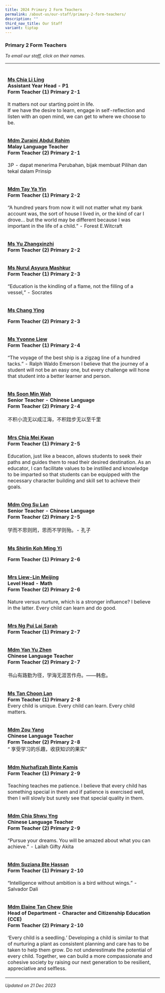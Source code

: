 ```yaml
---
title: 2024 Primary 2 Form Teachers
permalink: /about-us/our-staff/primary-2-form-teachers/
description: ""
third_nav_title: Our Staff
variant: tiptap
---
```

<h3>Primary 2 Form Teachers</h3><p><em>To email our staff, click on their names.</em></p><table><tbody><tr><th rowspan="1" colspan="1"><p></p></th><th rowspan="1" colspan="1"><p></p></th></tr><tr><td rowspan="1" colspan="1"><p><strong><a href="mailto:chia_li_ling@moe.edu.sg" rel="noopener noreferrer nofollow" target="_blank"><u>Ms Chia Li Ling</u></a></strong><br><strong>Assistant Year Head - P1<br>Form Teacher (1) Primary 2-1</strong><br><br>It matters not our starting point in life.<br>If we have the desire to learn, engage in self-reflection and listen with an open mind, we can get to where we choose to be.</p></td><td rowspan="1" colspan="1"><p></p></td></tr><tr><td rowspan="1" colspan="1"><p><strong><a href="mailto:zuraini_abdul_rahim@moe.edu.sg" rel="noopener noreferrer nofollow" target="_blank"><u>Mdm Zuraini Abdul Rahim</u></a></strong><br><strong>Malay Language Teacher<br>Form Teacher (2) Primary 2-1</strong><br><br>3P - dapat menerima Perubahan, bijak membuat Pilihan dan tekal dalam Prinsip</p></td><td rowspan="1" colspan="1"><p></p></td></tr><tr><td rowspan="1" colspan="1"><p><strong><a href="mailto:tay_ya_yin@moe.edu.sg" rel="noopener noreferrer nofollow" target="_blank"><u>Mdm Tay Ya Yin</u></a></strong><br><strong>Form Teacher (1) Primary 2-2</strong><br><br>“A hundred years from now it will not matter what my bank account was, the sort of house I lived in, or the kind of car I drove… but the world may be different because I was important in the life of a child.” - Forest E.Witcraft</p></td><td rowspan="1" colspan="1"><p></p></td></tr><tr><td rowspan="1" colspan="1"><p><strong><a href="mailto:yu_zhangxinzhi@moe.edu.sg" rel="noopener noreferrer nofollow" target="_blank"><u>Ms Yu Zhangxinzhi</u></a></strong><br><strong>Form Teacher (2) Primary 2-2</strong></p></td><td rowspan="1" colspan="1"><p></p></td></tr><tr><td rowspan="1" colspan="1"><p><strong><a href="mailto:nurul_asyura_mashkur@moe.edu.sg" rel="noopener noreferrer nofollow" target="_blank"><u>Ms Nurul Asyura Mashkur</u></a></strong><br><strong>Form Teacher (1) Primary 2-3</strong><br><br>“Education is the kindling of a flame, not the filling of a vessel,” - Socrates</p></td><td rowspan="1" colspan="1"><p></p></td></tr><tr><td rowspan="1" colspan="1"><p><strong><a href="mailto:chang_ying@moe.edu.sg" rel="noopener noreferrer nofollow" target="_blank"><u>Ms Chang Ying</u></a></strong></p><p><strong>Form Teacher (2) Primary 2-3</strong></p><p></p></td><td rowspan="1" colspan="1"><p></p></td></tr><tr><td rowspan="1" colspan="1"><p><strong><a href="mailto:liew_yvonne@moe.edu.sg" rel="noopener noreferrer nofollow" target="_blank"><u>Ms Yvonne Liew</u></a></strong><br><strong>Form Teacher (1) Primary 2-4</strong><br><br>“The voyage of the best ship is a zigzag line of a hundred tacks.” - Ralph Waldo Emerson I believe that the journey of a student will not be an easy one, but every challenge will hone that student into a better learner and person.</p></td><td rowspan="1" colspan="1"><p></p></td></tr><tr><td rowspan="1" colspan="1"><p><strong><a href="mailto:soon_min_wah@moe.edu.sg" rel="noopener noreferrer nofollow" target="_blank"><u>Ms Soon Min Wah</u></a></strong><br><strong>Senior Teacher - Chinese Language<br>Form Teacher (2) Primary 2-4</strong><br><br>不积小流无以成江海，不积跬步无以至千里</p></td><td rowspan="1" colspan="1"><p></p></td></tr><tr><td rowspan="1" colspan="1"><p><strong><a href="mailto:chan_mei_kwan@moe.edu.sg" rel="noopener noreferrer nofollow" target="_blank"><u>Mrs Chia Mei Kwan</u></a></strong><br><strong>Form Teacher (1) Primary 2-5</strong><br><br>Education, just like a beacon, allows students to seek their paths and guides them to read their desired destination. As an educator, I can facilitate values to be instilled and knowledge to be imparted so that students can be equipped with the necessary character building and skill set to achieve their goals.</p></td><td rowspan="1" colspan="1"><p></p></td></tr><tr><td rowspan="1" colspan="1"><p><strong><a href="mailto:ong_su_lan@moe.edu.sg" rel="noopener noreferrer nofollow" target="_blank"><u>Mdm Ong Su Lan</u></a></strong><br><strong>Senior Teacher - Chinese Language<br>Form Teacher (2) Primary 2-5</strong><br><br>学而不思则罔，思而不学则殆。- 孔子</p></td><td rowspan="1" colspan="1"><p></p></td></tr><tr><td rowspan="1" colspan="1"><p><strong><u>Ms Shirlin Koh Ming Yi</u></strong></p><p><strong>Form Teacher (1) Primary 2-6</strong></p></td><td rowspan="1" colspan="1"><p></p></td></tr><tr><td rowspan="1" colspan="1"><p><strong><a href="mailto:lin_meijing@moe.edu.sg" rel="noopener noreferrer nofollow" target="_blank"><u>Mrs Liew-Lin Meijing</u></a></strong><br><strong>Level Head - Math<br>Form Teacher (2) Primary 2-6</strong><br><br>Nature versus nurture, which is a stronger influence? I believe in the latter. Every child can learn and do good.</p></td><td rowspan="1" colspan="1"><p></p></td></tr><tr><td rowspan="1" colspan="1"><p><strong><a href="mailto:lock_pui_lai@moe.edu.sg" rel="noopener noreferrer nofollow" target="_blank"><u>Mrs Ng Pui Lai Sarah</u></a></strong><br><strong>Form Teacher (1) Primary 2-7</strong></p></td><td rowspan="1" colspan="1"><p></p></td></tr><tr><td rowspan="1" colspan="1"><p><strong><a href="mailto:yan_yuzhen@moe.edu.sg" rel="noopener noreferrer nofollow" target="_blank"><u>Mdm Yan Yu Zhen</u></a></strong><br><strong>Chinese Language Teacher<br>Form Teacher (2) Primary 2-7</strong><br><br>书山有路勤为径，学海无涯苦作舟。——韩愈。</p></td><td rowspan="1" colspan="1"><p></p></td></tr><tr><td rowspan="1" colspan="1"><p><strong><a href="mailto:tan_choon_lan@moe.edu.sg" rel="noopener noreferrer nofollow" target="_blank"><u>Ms Tan Choon Lan</u></a></strong><br><strong>Form Teacher (1) Primary 2-8</strong><br>Every child is unique. Every child can learn. Every child matters.</p></td><td rowspan="1" colspan="1"><p></p></td></tr><tr><td rowspan="1" colspan="1"><p><strong><a href="mailto:zou_yang@moe.edu.sg" rel="noopener noreferrer nofollow" target="_blank"><u>Mdm Zou Yang</u></a></strong><br><strong>Chinese Language Teacher<br>Form Teacher (2) Primary 2-8</strong><br>“ 享受学习的乐趣，收获知识的果实”</p></td><td rowspan="1" colspan="1"><p></p></td></tr><tr><td rowspan="1" colspan="1"><p><strong><a href="mailto:nurhafizah_kamis@moe.edu.sg" rel="noopener noreferrer nofollow" target="_blank"><u>Mdm Nurhafizah Binte Kamis</u></a></strong><br><strong>Form Teacher (1) Primary 2-9</strong><br><br>Teaching teaches me patience. I believe that every child has something special in them and if patience is exercised well, then I will slowly but surely see that special quality in them.</p></td><td rowspan="1" colspan="1"><p></p></td></tr><tr><td rowspan="1" colspan="1"><p><strong><a href="mailto:ong_lay_san@moe.edu.sg" rel="noopener noreferrer nofollow" target="_blank"><u>Mdm Chia Shwu Yng</u></a></strong><br><strong>Chinese Language Teacher<br>Form Teacher (2) Primary 2-9</strong><br><br>“Pursue your dreams. You will be amazed about what you can achieve.” - Lailah Gifty Akita</p></td><td rowspan="1" colspan="1"><p></p></td></tr><tr><td rowspan="1" colspan="1"><p><strong><a href="mailto:tan_wei_lin_winnie@moe.edu.sg" rel="noopener noreferrer nofollow" target="_blank"><u>Mdm Suziana Bte Hassan</u></a></strong><br><strong>Form Teacher (1) Primary 2-10</strong><br><br>“Intelligence without ambition is a bird without wings.” - Salvador Dali</p></td><td rowspan="1" colspan="1"><p></p></td></tr><tr><td rowspan="1" colspan="1"><p><strong><a href="mailto:tan_chew_shie@moe.edu.sg" rel="noopener noreferrer nofollow" target="_blank"><u>Mdm Elaine Tan Chew Shie</u></a></strong><br><strong>Head of Department - Character and Citizenship Education (CCE)<br>Form Teacher (2) Primary 2-10</strong><br><br>‘Every child is a seedling.’ Developing a child is similar to that of nurturing a plant as consistent planning and care has to be taken to help them grow. Do not underestimate the potential of every child. Together, we can build a more compassionate and cohesive society by raising our next generation to be resilient, appreciative and selfless.</p></td><td rowspan="1" colspan="1"><p></p></td></tr></tbody></table><p><em>Updated on 21 Dec 2023</em></p>